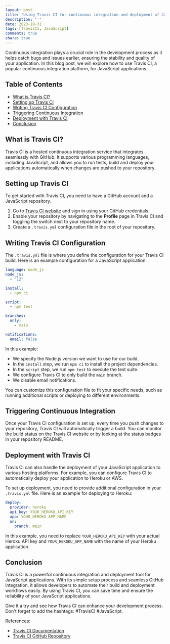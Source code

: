 ```yaml
---
layout: post
title: "Using Travis CI for continuous integration and deployment of JavaScript applications"
description: " "
date: 2023-10-31
tags: [TravisCI, JavaScript]
comments: true
share: true
---
```


Continuous integration plays a crucial role in the development process as it helps catch bugs and issues earlier, ensuring the stability and quality of your application. In this blog post, we will explore how to use Travis CI, a popular continuous integration platform, for JavaScript applications.

## Table of Contents

- [What is Travis CI?](#what-is-travis-ci)
- [Setting up Travis CI](#setting-up-travis-ci)
- [Writing Travis CI Configuration](#writing-travis-ci-configuration)
- [Triggering Continuous Integration](#triggering-continuous-integration)
- [Deployment with Travis CI](#deployment-with-travis-ci)
- [Conclusion](#conclusion)

## What is Travis CI?

Travis CI is a hosted continuous integration service that integrates seamlessly with GitHub. It supports various programming languages, including JavaScript, and allows you to run tests, build and deploy your applications automatically when changes are pushed to your repository.

## Setting up Travis CI

To get started with Travis CI, you need to have a GitHub account and a JavaScript repository. 

1. Go to [Travis CI website](https://travis-ci.com/) and sign in using your GitHub credentials.
2. Enable your repository by navigating to the **Profile** page in Travis CI and toggling the switch next to your repository name.
3. Create a `.travis.yml` configuration file in the root of your repository.

## Writing Travis CI Configuration

The `.travis.yml` file is where you define the configuration for your Travis CI build. Here is an example configuration for a JavaScript application:

```yaml
language: node_js
node_js:
  - "12"

install:
  - npm ci

script:
  - npm test

branches:
  only:
    - main

notifications:
  email: false
```

In this example:

- We specify the Node.js version we want to use for our build.
- In the `install` step, we run `npm ci` to install the project dependencies.
- In the `script` step, we run `npm test` to execute the test suite.
- We configure Travis CI to only build the `main` branch.
- We disable email notifications.

You can customize this configuration file to fit your specific needs, such as running additional scripts or deploying to different environments.

## Triggering Continuous Integration

Once your Travis CI configuration is set up, every time you push changes to your repository, Travis CI will automatically trigger a build. You can monitor the build status on the Travis CI website or by looking at the status badges in your repository README.

## Deployment with Travis CI

Travis CI can also handle the deployment of your JavaScript application to various hosting platforms. For example, you can configure Travis CI to automatically deploy your application to Heroku or AWS.

To set up deployment, you need to provide additional configuration in your `.travis.yml` file. Here is an example for deploying to Heroku:

```yaml
deploy:
  provider: heroku
  api_key: YOUR_HEROKU_API_KEY
  app: YOUR_HEROKU_APP_NAME
  on:
    branch: main
```

In this example, you need to replace `YOUR_HEROKU_API_KEY` with your actual Heroku API key and `YOUR_HEROKU_APP_NAME` with the name of your Heroku application.

## Conclusion

Travis CI is a powerful continuous integration and deployment tool for JavaScript applications. With its simple setup process and seamless GitHub integration, it allows developers to automate their build and deployment workflows easily. By using Travis CI, you can save time and ensure the reliability of your JavaScript applications.

Give it a try and see how Travis CI can enhance your development process. Don't forget to add the hashtags: #TravisCI #JavaScript.

References:
- [Travis CI Documentation](https://docs.travis-ci.com/)
- [Travis CI GitHub Repository](https://github.com/travis-ci/travis-ci)